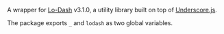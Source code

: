 A wrapper for [Lo-Dash](http://lodash.com) v3.1.0, a utility library built on top of [Underscore.js](http://underscorejs.org).

The package exports `_` and `lodash` as two global variables.
